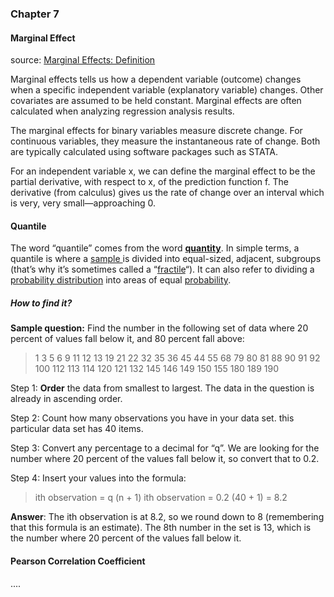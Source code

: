### Chapter 7

#### Marginal Effect

source: [Marginal Effects: Definition](https://www.statisticshowto.com/marginal-effects/)

Marginal effects tells us how a dependent variable (outcome) changes when a specific independent variable (explanatory variable) changes. Other covariates are assumed to be held constant. Marginal effects are often calculated when analyzing regression analysis results.

The marginal effects for binary variables measure discrete change. For continuous variables, they measure the instantaneous rate of change. Both are typically calculated using software packages such as STATA.

For an independent variable x, we can define the marginal effect to be the partial derivative, with respect to x, of the prediction function f. The derivative (from calculus) gives us the rate of change over an interval which is very, very small—approaching 0.

#### Quantile

The word “quantile” comes from the word **[quantity](https://en.wiktionary.org/wiki/quantile#Etymology)**. In simple terms, a quantile is where a [sample ](https://www.statisticshowto.com/sample/)is divided into equal-sized, adjacent, subgroups (that’s why it’s sometimes called a “[fractile](https://www.statisticshowto.com/fractile-simple-definition/)“). It can also refer to dividing a [probability distribution](https://www.statisticshowto.com/probability-and-statistics/statistics-definitions/probability-distribution/) into areas of equal [probability](https://www.statisticshowto.com/probability-and-statistics/probability-main-index/).

##### How to find it?

**Sample question:** Find the number in the following set of data where 20 percent of values fall below it, and 80 percent fall above:

> 1 3 5 6 9 11 12 13 19 21 22 32 35 36 45 44 55 68 79 80 81 88 90 91 92 100 112 113 114 120 121 132 145 146 149 150 155 180 189 190

Step 1: **Order** the data from smallest to largest. The data in the question is already in ascending order.

Step 2: Count how many observations you have in your data set. this particular data set has 40 items.

Step 3: Convert any percentage to a decimal for “q”. We are looking for the number where 20 percent of the values fall below it, so convert that to 0.2.

Step 4: Insert your values into the formula:

> ith observation = q (n + 1)
> ith observation = 0.2 (40 + 1) = 8.2

**Answer**: The ith observation is at 8.2, so we round down to 8 (remembering that this formula is an estimate). The 8th number in the set is 13, which is the number where 20 percent of the values fall below it.

#### Pearson Correlation Coefficient

....
